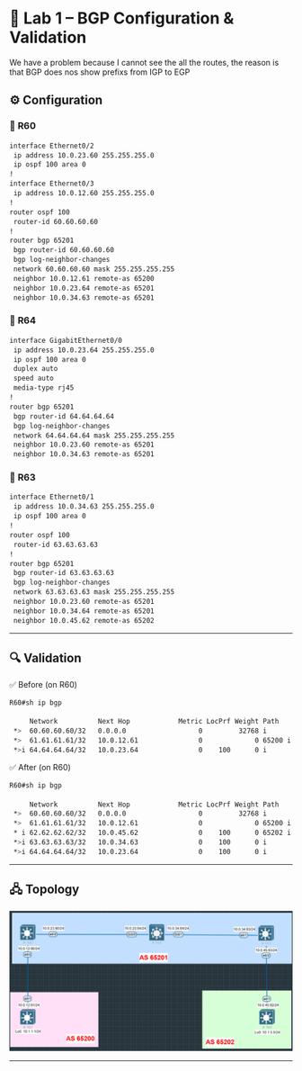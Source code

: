 # 🔹 Lab 1 – BGP Configuration & Validation
We have a problem because I cannot see the all the routes, the reason is that BGP does nos show prefixs from IGP to EGP
## ⚙️ Configuration
### 🔀 **R60** 
```bash
interface Ethernet0/2
 ip address 10.0.23.60 255.255.255.0
 ip ospf 100 area 0
!
interface Ethernet0/3
 ip address 10.0.12.60 255.255.255.0
!
router ospf 100
 router-id 60.60.60.60
!
router bgp 65201
 bgp router-id 60.60.60.60
 bgp log-neighbor-changes
 network 60.60.60.60 mask 255.255.255.255
 neighbor 10.0.12.61 remote-as 65200
 neighbor 10.0.23.64 remote-as 65201
 neighbor 10.0.34.63 remote-as 65201
```
### 🔀 **R64** 
```bash
interface GigabitEthernet0/0
 ip address 10.0.23.64 255.255.255.0
 ip ospf 100 area 0
 duplex auto
 speed auto
 media-type rj45
!
router bgp 65201
 bgp router-id 64.64.64.64
 bgp log-neighbor-changes
 network 64.64.64.64 mask 255.255.255.255
 neighbor 10.0.23.60 remote-as 65201
 neighbor 10.0.34.63 remote-as 65201
```
### 🔀 **R63** 
```bash
interface Ethernet0/1
 ip address 10.0.34.63 255.255.255.0
 ip ospf 100 area 0
!
router ospf 100
 router-id 63.63.63.63
!
router bgp 65201
 bgp router-id 63.63.63.63
 bgp log-neighbor-changes
 network 63.63.63.63 mask 255.255.255.255
 neighbor 10.0.23.60 remote-as 65201
 neighbor 10.0.34.64 remote-as 65201
 neighbor 10.0.45.62 remote-as 65202
```

-----

## 🔍 Validation

✅ Before (on R60)
```bash
R60#sh ip bgp

     Network          Next Hop            Metric LocPrf Weight Path
 *>  60.60.60.60/32   0.0.0.0                  0         32768 i
 *>  61.61.61.61/32   10.0.12.61               0             0 65200 i
 *>i 64.64.64.64/32   10.0.23.64               0    100      0 i
```
✅ After (on R60)
```bash
R60#sh ip bgp

     Network          Next Hop            Metric LocPrf Weight Path
 *>  60.60.60.60/32   0.0.0.0                  0         32768 i
 *>  61.61.61.61/32   10.0.12.61               0             0 65200 i
 * i 62.62.62.62/32   10.0.45.62               0    100      0 65202 i
 *>i 63.63.63.63/32   10.0.34.63               0    100      0 i
 *>i 64.64.64.64/32   10.0.23.64               0    100      0 i
```

-----

## 🖧 Topology

![Lab 1 Topology](../Diagrams/bgp.png)

-----

